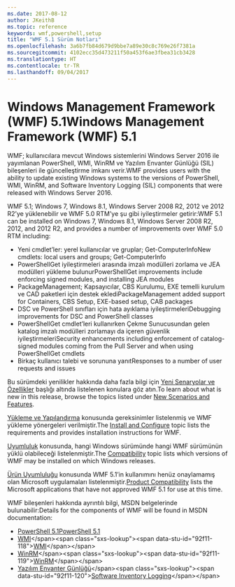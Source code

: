 ```yaml
---
ms.date: 2017-08-12
author: JKeithB
ms.topic: reference
keywords: wmf,powershell,setup
title: "WMF 5.1 Sürüm Notları"
ms.openlocfilehash: 3a6b7fb84d679d9bbe7a89e30c8c769e26f7381a
ms.sourcegitcommit: 4102ecc35d473211f50a453f6ae3fbea31cb3428
ms.translationtype: HT
ms.contentlocale: tr-TR
ms.lasthandoff: 09/04/2017
---
```

# <a name="windows-management-framework-wmf-51"></a><span data-ttu-id="92f11-103">Windows Management Framework (WMF) 5.1</span><span class="sxs-lookup"><span data-stu-id="92f11-103">Windows Management Framework (WMF) 5.1</span></span> #

<span data-ttu-id="92f11-104">WMF; kullanıcılara mevcut Windows sistemlerini Windows Server 2016 ile yayımlanan PowerShell, WMI, WinRM ve Yazılım Envanter Günlüğü (SIL) bileşenleri ile güncelleştirme imkanı verir.</span><span class="sxs-lookup"><span data-stu-id="92f11-104">WMF provides users with the ability to update existing Windows systems to the versions of PowerShell, WMI, WinRM, and Software Inventory Logging (SIL) components that were released with Windows Server 2016.</span></span> 

<span data-ttu-id="92f11-105">WMF 5.1; Windows 7, Windows 8.1, Windows Server 2008 R2, 2012 ve 2012 R2’ye yüklenebilir ve WMF 5.0 RTM’ye şu gibi iyileştirmeler getirir:</span><span class="sxs-lookup"><span data-stu-id="92f11-105">WMF 5.1 can be installed on Windows 7, Windows 8.1, Windows Server 2008 R2, 2012, and 2012 R2, and provides a number of improvements over WMF 5.0 RTM including:</span></span>

- <span data-ttu-id="92f11-106">Yeni cmdlet’ler: yerel kullanıcılar ve gruplar; Get-ComputerInfo</span><span class="sxs-lookup"><span data-stu-id="92f11-106">New cmdlets: local users and groups; Get-ComputerInfo</span></span>
- <span data-ttu-id="92f11-107">PowerShellGet iyileştirmeleri arasında imzalı modülleri zorlama ve JEA modülleri yükleme bulunur</span><span class="sxs-lookup"><span data-stu-id="92f11-107">PowerShellGet improvements include enforcing signed modules, and installing JEA modules</span></span>
- <span data-ttu-id="92f11-108">PackageManagement; Kapsayıcılar, CBS Kurulumu, EXE temelli kurulum ve CAD paketleri için destek ekledi</span><span class="sxs-lookup"><span data-stu-id="92f11-108">PackageManagement added support for Containers, CBS Setup, EXE-based setup, CAB packages</span></span>
- <span data-ttu-id="92f11-109">DSC ve PowerShell sınıfları için hata ayıklama iyileştirmeleri</span><span class="sxs-lookup"><span data-stu-id="92f11-109">Debugging improvements for DSC and PowerShell classes</span></span>
- <span data-ttu-id="92f11-110">PowerShellGet cmdlet’leri kullanırken Çekme Sunucusundan gelen katalog imzalı modülleri zorlamayı da içeren güvenlik iyileştirmeleri</span><span class="sxs-lookup"><span data-stu-id="92f11-110">Security enhancements including enforcement of catalog-signed modules coming from the Pull Server and when using PowerShellGet cmdlets</span></span>
- <span data-ttu-id="92f11-111">Birkaç kullanıcı talebi ve sorununa yanıt</span><span class="sxs-lookup"><span data-stu-id="92f11-111">Responses to a number of user requests and issues</span></span>

<span data-ttu-id="92f11-112">Bu sürümdeki yenilikler hakkında daha fazla bilgi için [Yeni Senaryolar ve Özellikler](https://docs.microsoft.com/en-us/powershell/wmf/5.1/scenarios-features) başlığı altında listelenen konulara göz atın.</span><span class="sxs-lookup"><span data-stu-id="92f11-112">To learn about what is new in this release, browse the topics listed under [New Scenarios and Features](https://docs.microsoft.com/en-us/powershell/wmf/5.1/scenarios-features).</span></span> 

<span data-ttu-id="92f11-113">[Yükleme ve Yapılandırma](https://docs.microsoft.com/en-us/powershell/wmf/5.1/install-configure) konusunda gereksinimler listelenmiş ve WMF yükleme yönergeleri verilmiştir.</span><span class="sxs-lookup"><span data-stu-id="92f11-113">The [Install and Configure](https://docs.microsoft.com/en-us/powershell/wmf/5.1/install-configure) topic lists the requirements and provides installation instructions for WMF.</span></span> 

<span data-ttu-id="92f11-114">[Uyumluluk](https://docs.microsoft.com/en-us/powershell/wmf/5.1/compatibility) konusunda, hangi Windows sürümünde hangi WMF sürümünün yüklü olabileceği listelenmiştir.</span><span class="sxs-lookup"><span data-stu-id="92f11-114">The [Compatibility](https://docs.microsoft.com/en-us/powershell/wmf/5.1/compatibility) topic lists which versions of WMF may be installed on which Windows releases.</span></span> 

<span data-ttu-id="92f11-115">[Ürün Uyumluluğu](https://docs.microsoft.com/en-us/powershell/wmf/5.1/productincompat) konusunda WMF 5.1’in kullanımını henüz onaylamamış olan Microsoft uygulamaları listelenmiştir.</span><span class="sxs-lookup"><span data-stu-id="92f11-115">[Product Compatibility](https://docs.microsoft.com/en-us/powershell/wmf/5.1/productincompat) lists the Microsoft applications that have not approved WMF 5.1 for use at this time.</span></span> 

<span data-ttu-id="92f11-116">WMF bileşenleri hakkında ayrıntılı bilgi, MSDN belgelerinde bulunabilir:</span><span class="sxs-lookup"><span data-stu-id="92f11-116">Details for the components of WMF will be found in MSDN documentation:</span></span>

- [<span data-ttu-id="92f11-117">PowerShell 5.1</span><span class="sxs-lookup"><span data-stu-id="92f11-117">PowerShell 5.1</span></span>](https://docs.microsoft.com/en-us/powershell/) 
- <span data-ttu-id="92f11-118">[WMI](https://msdn.microsoft.com/en-us/library/jj152383(v=vs.85).aspx)</span><span class="sxs-lookup"><span data-stu-id="92f11-118">[WMI](https://msdn.microsoft.com/en-us/library/jj152383(v=vs.85).aspx)</span></span>
- <span data-ttu-id="92f11-119">[WinRM](https://msdn.microsoft.com/en-us/library/aa384426(v=vs.85).aspx)</span><span class="sxs-lookup"><span data-stu-id="92f11-119">[WinRM](https://msdn.microsoft.com/en-us/library/aa384426(v=vs.85).aspx)</span></span>
- <span data-ttu-id="92f11-120">[Yazılım Envanter Günlüğü](https://technet.microsoft.com/en-us/library/dn383584(v=ws.11).aspx)</span><span class="sxs-lookup"><span data-stu-id="92f11-120">[Software Inventory Logging](https://technet.microsoft.com/en-us/library/dn383584(v=ws.11).aspx)</span></span>

